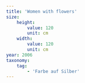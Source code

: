 ```yaml
---
title: 'Women with flowers'
size:
    height:
        value: 120
        unit: cm
    width:
        value: 120
        unit: cm
year: 2006
taxonomy:
    tag:
        - 'Farbe auf Silber'
---
```

